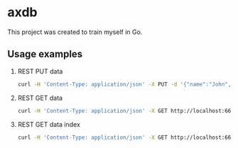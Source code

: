 # axdb

This project was created to train myself in Go.

## Usage examples

1. REST PUT data
    ```sh
    curl -H 'Content-Type: application/json' -X PUT -d '{"name":"John", "comment":"is fine"}' http://localhost:6600/items/example
    ```

2. REST GET data
    ```sh
    curl -H 'Content-Type: application/json' -X GET http://localhost:6600/items/example
    ```

3. REST GET data index
    ```sh
    curl -H 'Content-Type: application/json' -X GET http://localhost:6600/items
    ```
